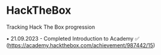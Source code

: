 # HackTheBox
Tracking Hack The Box progression

• 21.09.2023 - Completed Introduction to Academy ✅ (https://academy.hackthebox.com/achievement/987442/15)
